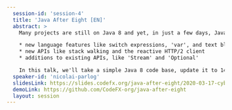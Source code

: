```yaml
---
  session-id: 'session-4'
  title: 'Java After Eight [EN]'
  abstract: >
    Many projects are still on Java 8 and yet, in just a few days, Java 14 will be out! The small releases after 9 created the illusion of nothing much happening, but nothing could be further from the truth – a lot changes since then that shapes the look of everyday Java code:

    * new language features like switch expressions, 'var', and text blocks
    * new APIs like stack walking and the reactive HTTP/2 client
    * additions to existing APIs, like 'Stream' and 'Optional'

    In this talk, we'll take a simple Java 8 code base, update it to 14, and refactor it to use the new language features and APIs. You'll be surprised how much the code changes!
  speaker-id: 'nicolai-parlog'
  slidesLink: https://slides.codefx.org/java-after-eight/2020-03-17-cyberland/
  demoLink: https://github.com/CodeFX-org/java-after-eight
  layout: session
---
```

